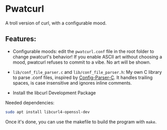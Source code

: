 # Pwatcurl
A troll version of curl, with a configurable mood.

## Features:
- Configurable moods: edit the `pwatcurl.conf` file in the root folder to change pwatcurl's behavior!
If you enable ASCII art without choosing a mood, pwatcurl refuses to commit to a vibe. No art will be shown.

- `lib/conf_file_parser.c` and `lib/conf_file_parser.h`:
My own C library to parse .conf files, inspired by [Config-Parser-C](https://github.com/welljsjs/Config-Parser-C).
It handles trailing spaces, is case insensitive and ignores inline comments.

- Install the libcurl Development Package

Needed dependencies:

```bash
sudo apt install libcurl4-openssl-dev
```

Once it's done, you can use the makefile to build the program with `make`.
